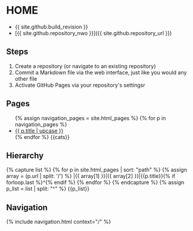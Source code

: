 # HOME

- {{ site.github.build_revision }}
- [{{ site.github.repository_nwo }}]({{ site.github.repository_url }})

## Steps

1. Create a repository (or navigate to an existing repository)
1. Commit a Markdown file via the web interface, just like you would any other file
1. Activate GitHub Pages via your repository's settingsr

## Pages

<ul>
{% assign navigation_pages = site.html_pages %}
{% for p in navigation_pages %}
  <li><a href="{{ p.url | absolute_url }}" {% if p.url == page.url %}class="active"{% endif %}>{{ p.title | upcase }}</a></li>
{% endfor %}
{{cats}}
</ul>

## Hierarchy

{% capture list %}
{% for p in site.html_pages | sort: "path" %}
{% assign array = (p.url | split: '/') %}
|{{ array[1] }}|{{ array[2] }}|{{p.title}}{% if forloop.last %}^{% endif %}
{% endfor %}
{% endcapture %}
{% assign p_list = list | split: "^" %}
{{p_list}}

## Navigation

{% include navigation.html context="/" %}

<script type="text/javascript">
document.querySelector('body').classList.add('markdown-body');
</script>
